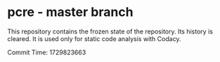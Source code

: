 # pcre - master branch

This repository contains the frozen state of the repository.
Its history is cleared. It is used only for static code
analysis with Codacy.

Commit Time: 1729823663
